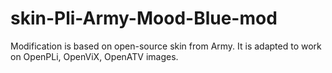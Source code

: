 skin-Pli-Army-Mood-Blue-mod
===========================

Modification is based on open-source skin from Army. It is adapted to work on OpenPLi, OpenViX, OpenATV images.
